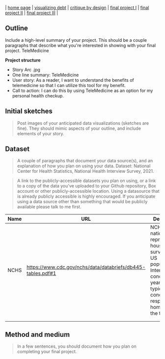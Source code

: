 | [home page](https://talktalki.github.io/grace_portfolio/) | [visualizing debt](visualizing-government-debt) | [critique by design](critique-by-design) | [final project I](final-project-part-one) | [final project II](final-project-part-two) | [final project III](final-project-part-three) |


## Outline
Include a high-level summary of your project. This should be a couple paragraphs that describe what you're interested in showing with your final project. 
TeleMedicine

**Project structure**
- Story Arc
.jpg
- One line summary: TeleMedicine
- User story: As a reader, I want to understand the benefits of telemedicine so that I can utilize this tool for my benefit.
- Call to action: I can do this by using TeleMedicine as an option for my personal health checkup.

## Initial sketches
> Post images of your anticipated data visualizations (sketches are fine). They should mimic aspects of your outline, and include elements of your story.  


## Dataset
> A couple of paragraphs that document your data source(s), and an explanation of how you plan on using your data. 
Dataset: National Center for Health Statistics, National Health Interview Survey, 2021.


> A link to the publicly-accessible datasets you plan on using, or a link to a copy of the data you've uploaded to your Github repository, Box account or other publicly-accessible location. Using a datasource that is already publicly accessible is highly encouraged.  If you anticipate using a data source other than something that would be publicly available please talk to me first. 

| Name | URL | Description |
|------|-----|-------------|
| NCHS | https://www.cdc.gov/nchs/data/databriefs/db445-tables.pdf#1 | NCHS is a nationally representative household survey of the US population. Interviews are conducted yearly, and typically conducted in respondents’ homes or over the telephone. |
|      |     |             |
|      |     |             |

## Method and medium
> In a few sentences, you should document how you plan on completing your final project. 
